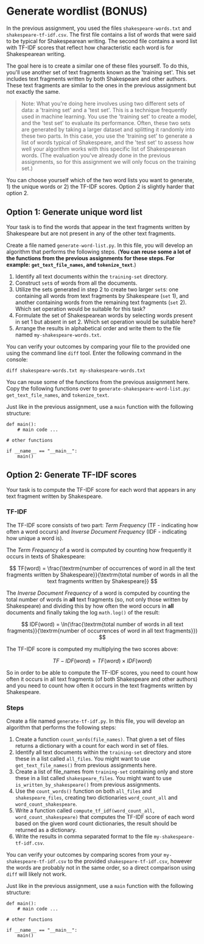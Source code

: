 # Generate wordlist (BONUS)

In the previous assignment, you used the files `shakespeare-words.txt` and `shakespeare-tf-idf.csv`. The first file contains a list of words that were said to be typical for Shakespearean writing. The second file contains a word list with TF-IDF scores that reflect how characteristic each word is for Shakespearean writing.

The goal here is to create a similar one of these files yourself. To do this, you'll use another set of text fragments known as the 'training set'. This set includes text fragments written by both Shakespeare and other authors. These text fragments are similar to the ones in the previous assignment but not exactly the same.

> Note: What you're doing here involves using two different sets of data: a 'training set' and a 'test set'. This is a technique frequently used in machine learning. You use the 'training set' to create a model, and the 'test set' to evaluate its performance. Often, these two sets are generated by taking a larger dataset and splitting it randomly into these two parts. In this case, you use the 'training set' to generate a list of words typical of Shakespeare, and the 'test set' to assess how well your algorithm works with this specific list of Shakespearean words. (The evaluation you've already done in the previous assignments, so for this assignment we will only focus on the training set.)

You can choose yourself which of the two word lists you want to generate, 1) the unique words or 2) the TF-IDF scores. Option 2 is slightly harder that option 2.

## Option 1: Generate unique word list

Your task is to find the words that appear in the text fragments written by Shakespeare but are not present in any of the other text fragments.


Create a file named `generate-word-list.py`. In this file, you will develop an algorithm that performs the following steps. (**You can reuse some a lot of the functions from the previous assignments for these steps. For example: `get_text_file_names`, and `tokenize_text`**.)

1. Identify all text documents within the `training-set` directory.
2. Construct `set`s of words from all the documents.
3. Utilize the sets generated in step 2 to create two larger `set`s: one containing all words from text fragments by Shakespeare (`set` 1), and another containing words from the remaining text fragments (`set` 2). Which set operation would be suitable for this task?
4. Formulate the set of Shakespearean words by selecting words present in set 1 but absent in set 2. Which set operation would be suitable here?
5. Arrange the results in alphabetical order and write them to the file named `my-shakespeare-words.txt`.

You can verify your outcomes by comparing your file to the provided one using the command line `diff` tool. Enter the following command in the console:

    diff shakespeare-words.txt my-shakespeare-words.txt

You can reuse some of the functions from the previous assignment here. Copy the following functions over to `generate-shakespeare-word-list.py`: `get_text_file_names`, and `tokenize_text`.

Just like in the previous assignment, use a `main` function with the following structure:

    def main():
        # main code ...

    # other functions

    if __name__ == "__main__":
        main()

## Option 2: Generate TF-IDF scores

Your task is to compute the TF-IDF score for each word that appears in any text fragment written by Shakespeare.

### TF-IDF

The TF-IDF score consists of two part: _Term Frequency_ (TF - indicating how often a word occurs) and _Inverse Document Frequency_ (IDF - indicating how unique a word is).

The _Term Frequency_ of a word is computed by counting how frequently it occurs in texts of Shakespeare:

$$
TF(word) = \frac{\textrm{number of occurrences of word in all the text fragments written by Shakespeare}}{\textrm{total number of words in all the text fragments written by Shakespeare}}
$$

The _Inverse Document Frequency_ of a word is computed by counting the total number of words in **all** text fragments (so, not only those written by Shakespeare) and dividing this by how often the word occurs in **all** documents and finally taking the log `math.log()` of the result:

$$
IDF(word) = \ln(\frac{\textrm{total number of words in all text fragments}}{\textrm{number of occurrences of word in all text fragments}})
$$  

The TF-IDF score is computed my multiplying the two scores above:

$$
TF-IDF(word) = TF(word) \times IDF(word)
$$

So in order to be able to compute the TF-IDF scores, you need to count how often it occurs in all text fragments (of both Shakespeare and other authors) and you need to count how often it occurs in the text fragments written by Shakespeare.

### Steps

Create a file named `generate-tf-idf.py`. In this file, you will develop an algorithm that performs the following steps:

1. Create a function `count_words(file_names)`. That given a set of files returns a dictionary with a count for each word in set of files.
2. Identify all text documents within the `training-set` directory and store these in a list called `all_files`. You might want to use `get_text_file_names()` from previous assignments here.
3. Create a list of file_names from `training-set` containing only and store these in a list called `shakespeare_files`. You might want to use `is_written_by_shakespeare()` from previous assignments.
5. Use the `count_words()` function on both `all_files` and `shakespeare_files`, creating two dictionaries `word_count_all` and `word_count_shakespeare`.
6. Write a function called `compute_tf_idf(word_count_all, word_count_shakespeare)` that computes the TF-IDF score of each word based on the given word count dictionaries, the result should be returned as a dictionary.
7. Write the results in comma separated format to the file `my-shakespeare-tf-idf.csv`.

You can verify your outcomes by comparing scores from your `my-shakespeare-tf-idf.csv` to the provided `shakespeare-tf-idf.csv`, however the words are probably not in the same order, so a direct comparison using `diff` will likely not work.

Just like in the previous assignment, use a `main` function with the following structure:


    def main():
        # main code ...

    # other functions

    if __name__ == "__main__":
        main()
